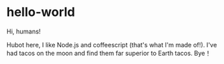 # hello-world

Hi, humans!

Hubot here, I like Node.js and coffeescript (that's what I'm made of!).
I've had tacos on the moon and find them far superior to Earth tacos.
Bye！
